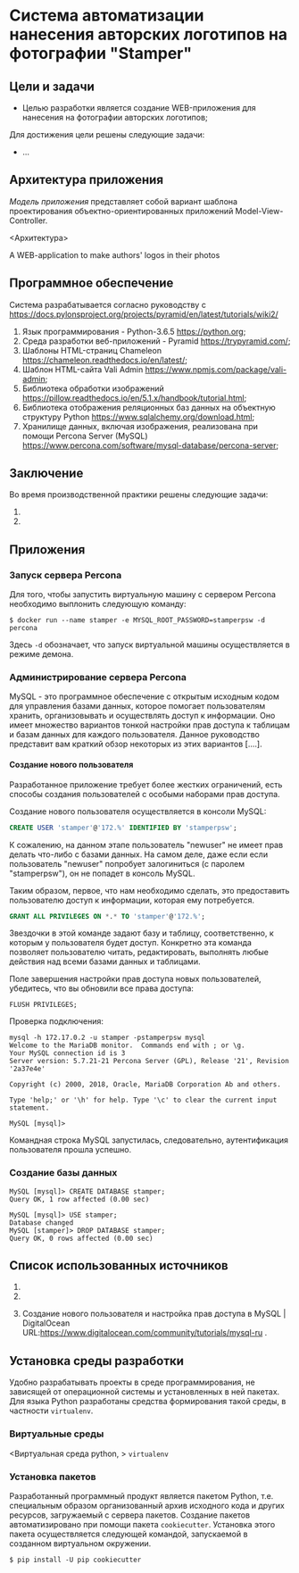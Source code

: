 # Система автоматизации нанесения авторских логотипов на фотографии "Stamper"

## Цели и задачи

 - Целью разработки является создание WEB-приложения для нанесения на фотографии авторских логотипов;

 Для достижения цели решены следующие задачи:
 - ...

## Архитектура приложения

*Модель приложения* представляет собой вариант шаблона проектирования объектно-ориентированных приложений Model-View-Controller.

 <Архитектура>

A WEB-application to make authors' logos in their photos

## Программное обеспечение

Система разрабатывается согласно руководству с https://docs.pylonsproject.org/projects/pyramid/en/latest/tutorials/wiki2/

 1. Язык программирования - Python-3.6.5 https://python.org;
 2. Среда разработки веб-приложений - Pyramid https://trypyramid.com/;
 3. Шаблоны HTML-страниц Chameleon https://chameleon.readthedocs.io/en/latest/;
 4. Шаблон HTML-сайта Vali Admin https://www.npmjs.com/package/vali-admin;
 6. Библиотека обработки изображений https://pillow.readthedocs.io/en/5.1.x/handbook/tutorial.html;
 7. Библиотека отображения реляционных баз данных на объектную структуру Python https://www.sqlalchemy.org/download.html;
 9. Хранилище данных, включая изображения, реализована при помощи Percona Server (MySQL) https://www.percona.com/software/mysql-database/percona-server;



## Заключение

Во время производственной практики решены следующие задачи:

 1.
 2.

## Приложения

### Запуск сервера Percona

Для того, чтобы запустить виртуальную машину с сервером Percona необходимо выплонить следующую команду:

```shell
$ docker run --name stamper -e MYSQL_ROOT_PASSWORD=stamperpsw -d percona
```

Здесь `-d` обозначает, что запуск виртуальной машины осуществляется в режиме демона.

### Администрирование сервера Percona

MySQL - это программное обеспечение с открытым исходным кодом для управления базами данных, которое помогает пользователям хранить, организовывать и осуществлять доступ к информации. Оно имеет множество вариантов тонкой настройки прав доступа к таблицам и базам данных для каждого пользователя. Данное руководство представит вам краткий обзор некоторых из этих вариантов [....].

#### Создание нового пользователя

Разработанное приложение требует более жестких ограничений, есть способы создания пользователей с особыми наборами прав доступа.

Создание нового пользователя осуществляется в консоли MySQL:

```sql
CREATE USER 'stamper'@'172.%' IDENTIFIED BY 'stamperpsw';
```

К сожалению, на данном этапе пользователь "newuser" не имеет прав делать что-либо с базами данных. На самом деле, даже если если пользователь "newuser" попробует залогиниться (с паролем "stamperpsw"), он не попадет в консоль MySQL.

Таким образом, первое, что нам необходимо сделать, это предоставить пользователю доступ к информации, которая ему потребуется.

```sql
GRANT ALL PRIVILEGES ON *.* TO 'stamper'@'172.%';
```

Звездочки в этой команде задают базу и таблицу, соответственно, к которым у пользователя будет доступ. Конкретно эта команда позволяет пользователю читать, редактировать, выполнять любые действия над всеми базами данных и таблицами.

Поле завершения настройки прав доступа новых пользователей, убедитесь, что вы обновили все права доступа:

```
FLUSH PRIVILEGES;
```

Проверка подключения:

```shell
mysql -h 172.17.0.2 -u stamper -pstamperpsw mysql
Welcome to the MariaDB monitor.  Commands end with ; or \g.
Your MySQL connection id is 3
Server version: 5.7.21-21 Percona Server (GPL), Release '21', Revision '2a37e4e'

Copyright (c) 2000, 2018, Oracle, MariaDB Corporation Ab and others.

Type 'help;' or '\h' for help. Type '\c' to clear the current input statement.

MySQL [mysql]>
```

Командная строка MySQL запустилась, следовательно, аутентификация пользователя прошла успешно.

### Создание базы данных

```shell
MySQL [mysql]> CREATE DATABASE stamper;
Query OK, 1 row affected (0.00 sec)

MySQL [mysql]> USE stamper;
Database changed
MySQL [stamper]> DROP DATABASE stamper;
Query OK, 0 rows affected (0.00 sec)
```


## Список использованных источников

 1.

 2.
 10. Создание нового пользователя и настройка прав доступа в MySQL | DigitalOcean URL:https://www.digitalocean.com/community/tutorials/mysql-ru .


## Установка среды разработки

Удобно разрабатывать проекты в среде программирования, не зависящей от операционной системы и установленных в ней пакетах. Для языка Python разработаны средства формирования такой среды, в частности `virtualenv`.

### Виртуальные среды

<Виртуальная среда python, > `virtualenv`

### Установка пакетов

Разработанный программный продукт является пакетом Python, т.е. специальным образом организованный архив исходного кода и других ресурсов, загружаемый с сервера пакетов. Создание пакетов автоматизировано при помощи пакета `cookiecutter`. Установка этого пакета осуществляется следующей командой, запускаемой в созданном виртуальном окружении.

```
$ pip install -U pip cookiecutter
```
